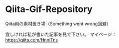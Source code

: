 # Qiita-Gif-Repository
Qiita用の素材置き場（Something went wrong回避）

宜しければ私が書いた記事を見て下さい。
マイページ： https://qiita.com/HnniTns
